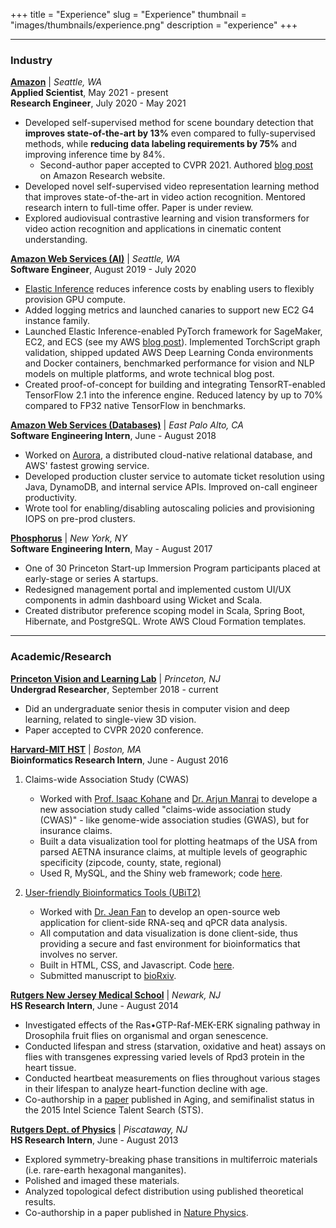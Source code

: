 +++
title = "Experience"
slug = "Experience"
thumbnail = "images/thumbnails/experience.png"
description = "experience"
+++

---------------------------
### Industry
[**Amazon**](https://amazon.com) | *Seattle, WA*  
**Applied Scientist**, May 2021 - present  
**Research Engineer**, July 2020 - May 2021

- Developed self-supervised method for scene boundary detection that **improves state-of-the-art by 13%** even compared to fully-supervised methods, while **reducing data labeling requirements by 75%** and improving inference time by 84%.
    - Second-author paper accepted to CVPR 2021. Authored [blog post](https://www.amazon.science/blog/automatically-identifying-scene-boundaries-in-movies-and-tv-shows) on Amazon Research website.
- Developed novel self-supervised video representation learning method that improves state-of-the-art in video action recognition. Mentored research intern to full-time offer. Paper is under review.
- Explored audiovisual contrastive learning and vision transformers for video action recognition and applications in cinematic content understanding.

[**Amazon Web Services (AI)**](https://aws.amazon.com) | *Seattle, WA*  
**Software Engineer**, August 2019 - July 2020

- [Elastic Inference](https://aws.amazon.com/machine-learning/elastic-inference/) reduces inference costs by enabling users to flexibly provision GPU compute.
- Added logging metrics and launched canaries to support new EC2 G4 instance family.
- Launched Elastic Inference-enabled PyTorch framework for SageMaker, EC2, and ECS (see my AWS [blog post](https://aws.amazon.com/blogs/machine-learning/reduce-ml-inference-costs-on-amazon-sagemaker-for-pytorch-models-using-amazon-elastic-inference/)). Implemented TorchScript graph validation, shipped updated AWS Deep Learning Conda environments and Docker containers, benchmarked performance for vision and NLP models on multiple platforms, and wrote technical blog post.
- Created proof-of-concept for building and integrating TensorRT-enabled TensorFlow 2.1 into the inference engine. Reduced latency by up to 70% compared to FP32 native TensorFlow in benchmarks.

[**Amazon Web Services (Databases)**](https://aws.amazon.com) | *East Palo Alto, CA*  
**Software Engineering Intern**, June - August 2018

- Worked on [Aurora](https://aws.amazon.com/rds/aurora/), a distributed cloud-native relational database, and AWS' fastest growing service.
- Developed production cluster service to automate ticket resolution using Java, DynamoDB, and internal service APIs. Improved on-call engineer productivity.
- Wrote tool for enabling/disabling autoscaling policies and provisioning IOPS on pre-prod clusters.

[**Phosphorus**](https://phosphorus.com) | *New York, NY*  
**Software Engineering Intern**, May - August 2017

- One of 30 Princeton Start-up Immersion Program participants placed at early-stage or series A startups.
- Redesigned management portal and implemented custom UI/UX components in admin dashboard using Wicket and Scala.
- Created distributor preference scoping model in Scala, Spring Boot, Hibernate, and PostgreSQL. Wrote AWS Cloud Formation
templates.

---------------------------
### Academic/Research
[**Princeton Vision and Learning Lab**](http://pvl.cs.princeton.edu/) | *Princeton, NJ*  
**Undergrad Researcher**, September 2018 - current

- Did an undergraduate senior thesis in computer vision and deep learning, related to single-view 3D vision.
- Paper accepted to CVPR 2020 conference.

[**Harvard-MIT HST**](http://dbmi.hms.harvard.edu/) | *Boston, MA*  
**Bioinformatics Research Intern**, June - August 2016

1. Claims-wide Association Study (CWAS)
    - Worked with [Prof. Isaac Kohane](https://dbmi.hms.harvard.edu/person/faculty/zak-kohane) and [Dr. Arjun Manrai](https://scholar.google.com/citations?user=uzzY6UAAAAAJ&hl=en) to develope a new association study called "claims-wide association study (CWAS)" - like genome-wide association studies (GWAS), but for insurance claims.
    - Built a data visualization tool for plotting heatmaps of the USA from parsed AETNA insurance claims, at multiple levels of geographic specificity (zipcode, county, state, regional)
    - Used R, MySQL, and the Shiny web framework; code [here](https://github.com/dfan/CWAS_Census).

2. [User-friendly Bioinformatics Tools (UBiT2)](http://ubit2.com/)
    - Worked with [Dr. Jean Fan](https://jef.works/) to develop an open-source web application for client-side RNA-seq and qPCR data analysis.
    - All computation and data visualization is done client-side, thus providing a secure and fast environment for bioinformatics that involves no server.
    - Built in HTML, CSS, and Javascript. Code [here](http://ubit2.com/).
    - Submitted manuscript to [bioRxiv](https://www.biorxiv.org/content/early/2017/03/22/118992).

[**Rutgers New Jersey Medical School**](http://njms.rutgers.edu/) | *Newark, NJ*  
**HS Research Intern**, June - August 2014

- Investigated effects of the Ras•GTP-Raf-MEK-ERK signaling pathway in Drosophila fruit flies on organismal and organ senescence.
- Conducted lifespan and stress (starvation, oxidative and heat) assays on flies with transgenes expressing varied levels of Rpd3 protein in the heart tissue.
- Conducted heartbeat measurements on flies throughout various stages in their lifespan to analyze heart-function decline with age.
- Co-authorship in a [paper](https://www.ncbi.nlm.nih.gov/pmc/articles/PMC4600623/) published in Aging, and semifinalist status in the 2015 Intel Science Talent Search (STS).

[**Rutgers Dept. of Physics**](https://physics.rutgers.edu/) | *Piscataway, NJ*  
**HS Research Intern**, June - August 2013

- Explored symmetry-breaking phase transitions in multiferroic materials (i.e. rare-earth hexagonal manganites).
- Polished and imaged these materials.
- Analyzed topological defect distribution using published theoretical results.
- Co-authorship in a paper published in [Nature Physics](https://www.nature.com/articles/nphys3142).